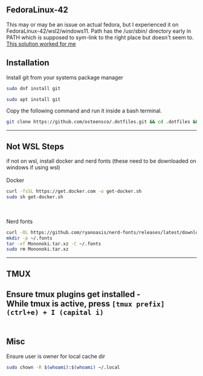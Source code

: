 <h2>FedoraLinux-42</h2>

This may or may be an issue on actual fedora, but I experienced it on FedoraLinux-42/wsl2/windows11. Path has the /usr/sbin/ directory early in PATH which is supposed to sym-link to the right place but doesn't seem to. [This solution worked for me](https://learn.microsoft.com/en-us/answers/questions/2074119/launching-wsl-usr-usr-bin-is-not-found-in-the-path)

<h2>Installation</h2>

Install git from your systems package manager

```bash
sudo dnf install git
```
```bash
sudo apt install git
```

Copy the following command and run it inside a bash terminal.

```bash
git clone https://github.com/osteensco/.dotfiles.git && cd .dotfiles && bash ./newenv/install.sh
```
----------------------------------
<h2>Not WSL Steps</h2>

if not on wsl, install docker and nerd fonts (these need to be downloaded on windows if using wsl)
<br></br>
Docker
```bash
curl -fsSL https://get.docker.com -o get-docker.sh
sudo sh get-docker.sh
```
<br></br>
Nerd fonts
```bash
curl -OL https://github.com/ryanoasis/nerd-fonts/releases/latest/download/Mononoki.tar.xz
mkdir -p ~/.fonts
tar -xf Mononoki.tar.xz -C ~/.fonts
sudo rm Mononoki.tar.xz
```
----------------------------------
<h2>TMUX</h2>

Ensure tmux plugins get installed - <br>
While tmux is active, press `[tmux prefix] (ctrl+e) + I (capital i)`
<br></br>
----------------------------------
<h2>Misc</h2>

Ensure user is owner for local cache dir

```bash
sudo chown -R $(whoami):$(whoami) ~/.local
```
